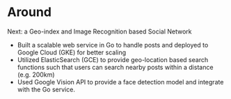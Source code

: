 # Around
Next: a Geo-index and Image Recognition based Social Network
- Built a scalable web service in Go to handle posts and deployed to Google Cloud (GKE) for better scaling
- Utilized ElasticSearch (GCE) to provide geo-location based search functions such that users can search nearby posts within a distance (e.g. 200km)
- Used Google Vision API to provide a face detection model and integrate with the Go service.
